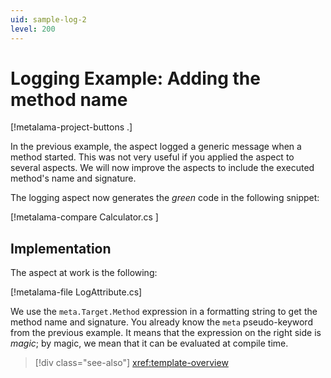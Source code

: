 ```yaml
---
uid: sample-log-2
level: 200
---
```


# Logging Example: Adding the method name

[!metalama-project-buttons .]

In the previous example, the aspect logged a generic message when a method started. This was not very useful if you applied the aspect to several aspects. We will now improve the aspects to include the executed method's name and signature.

The logging aspect now generates the _green_ code in the following snippet:

[!metalama-compare Calculator.cs ]

## Implementation

The aspect at work is the following:

[!metalama-file LogAttribute.cs]

We use the `meta.Target.Method` expression in a formatting string to get the method name and signature. You already know the `meta` pseudo-keyword from the previous example. It means that the expression on the right side is _magic_; by magic, we mean that it can be evaluated at compile time.

> [!div class="see-also"]
> <xref:template-overview>
  
